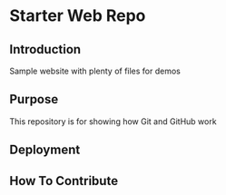 # Starter Web Repo

## Introduction

Sample website with plenty of files for demos

## Purpose

This repository is for showing how Git and GitHub work

## Deployment

## How To Contribute
